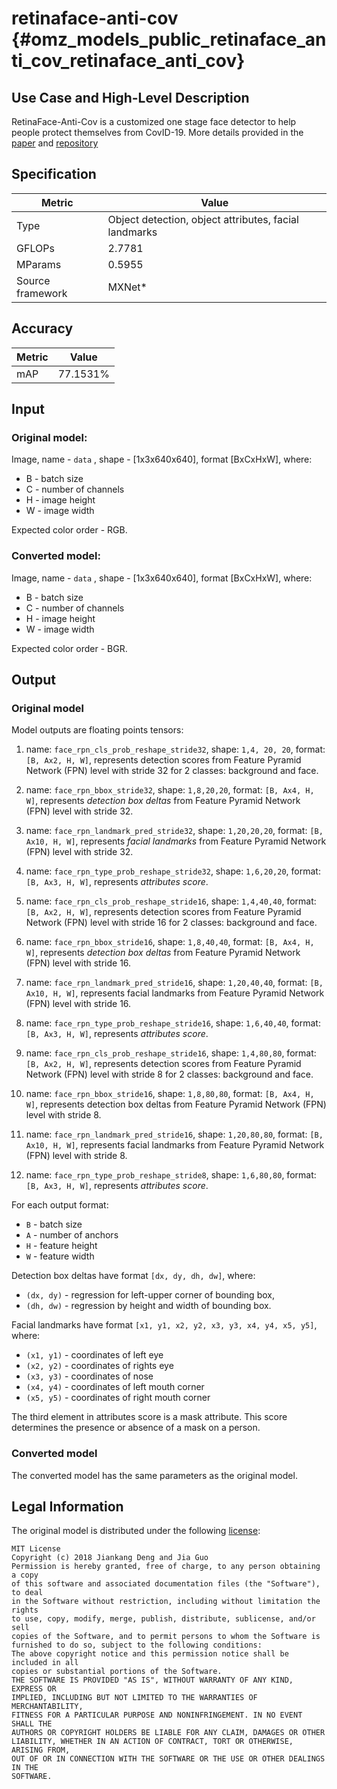 # retinaface-anti-cov {#omz_models_public_retinaface_anti_cov_retinaface_anti_cov}

## Use Case and High-Level Description
RetinaFace-Anti-Cov is a customized one stage face detector to help people protect themselves from CovID-19. More details provided in the [paper](https://arxiv.org/abs/1905.00641) and [repository](https://github.com/deepinsight/insightface/tree/master/RetinaFaceAntiCov)

## Specification

| Metric                                                        | Value                                                |
|---------------------------------------------------------------|------------------------------------------------------|
| Type                                                          | Object detection, object attributes, facial landmarks|
| GFLOPs                                                        | 2.7781                                               |
| MParams                                                       | 0.5955                                               |
| Source framework                                              | MXNet\*                                              |

## Accuracy

| Metric | Value |
| ------ | ----- |
| mAP | 77.1531%|

## Input

### Original model:
Image, name - `data` , shape - [1x3x640x640], format [BxCxHxW], where:

- B - batch size
- C - number of channels
- H - image height
- W - image width

Expected color order - RGB.

### Converted model:
Image, name - `data` , shape - [1x3x640x640], format [BxCxHxW], where:

- B - batch size
- C - number of channels
- H - image height
- W - image width

Expected color order - BGR.

## Output

### Original model
Model outputs are floating points tensors:
1. name: `face_rpn_cls_prob_reshape_stride32`, shape: `1,4, 20, 20`, format: `[B, Ax2, H, W]`, represents detection scores from Feature Pyramid Network (FPN) level with stride 32 for 2 classes: background and face.

2. name: `face_rpn_bbox_stride32`,  shape: `1,8,20,20`, format: `[B, Ax4, H, W]`, represents *detection box deltas* from Feature Pyramid Network (FPN) level with stride 32.

3. name: `face_rpn_landmark_pred_stride32`, shape: `1,20,20,20`, format: `[B, Ax10, H, W]`, represents *facial landmarks* from Feature Pyramid Network (FPN) level with stride 32.

4. name: `face_rpn_type_prob_reshape_stride32`, shape: `1,6,20,20`, format: `[B, Ax3, H, W]`, represents *attributes score*.

5. name: `face_rpn_cls_prob_reshape_stride16`, shape: `1,4,40,40`, format: `[B, Ax2, H, W]`, represents detection scores from Feature Pyramid Network (FPN) level with stride 16 for 2 classes: background and face.

6. name: `face_rpn_bbox_stride16`,  shape: `1,8,40,40`, format: `[B, Ax4, H, W]`, represents *detection box deltas* from Feature Pyramid Network (FPN) level with stride 16.

7. name: `face_rpn_landmark_pred_stride16`, shape: `1,20,40,40`, format: `[B, Ax10, H, W]`, represents facial landmarks from Feature Pyramid Network (FPN) level with stride 16.

8. name: `face_rpn_type_prob_reshape_stride16`, shape: `1,6,40,40`, format: `[B, Ax3, H, W]`, represents *attributes score*.

9. name: `face_rpn_cls_prob_reshape_stride16`, shape: `1,4,80,80`, format: `[B, Ax2, H, W]`, represents detection scores from Feature Pyramid Network (FPN) level with stride 8 for 2 classes: background and face.

10. name: `face_rpn_bbox_stride16`,  shape: `1,8,80,80`, format: `[B, Ax4, H, W]`, represents detection box deltas from Feature Pyramid Network (FPN) level with stride 8.

11. name: `face_rpn_landmark_pred_stride16`, shape: `1,20,80,80`, format: `[B, Ax10, H, W]`, represents facial landmarks from Feature Pyramid Network (FPN) level with stride 8.

12. name: `face_rpn_type_prob_reshape_stride8`, shape: `1,6,80,80`, format: `[B, Ax3, H, W]`, represents *attributes score*.

For each output format:
- `B` - batch size
- `A` - number of anchors
- `H` - feature height
- `W` - feature width

Detection box deltas have format `[dx, dy, dh, dw]`, where:
- `(dx, dy)` - regression for left-upper corner of bounding box,
- `(dh, dw)` - regression by height and width of bounding box.

Facial landmarks have format `[x1, y1, x2, y2, x3, y3, x4, y4, x5, y5]`, where:
- `(x1, y1)` - coordinates of left eye
- `(x2, y2)` - coordinates of rights eye
- `(x3, y3)` - coordinates of nose
- `(x4, y4)` - coordinates of left mouth corner
- `(x5, y5)` - coordinates of right mouth corner

The third element in attributes score is a mask attribute. This score determines the presence or absence of a mask on a person.

### Converted model
The converted model has the same parameters as the original model.

## Legal Information

The original model is distributed under the following
[license](https://raw.githubusercontent.com/deepinsight/insightface/master/LICENSE):

```
MIT License
Copyright (c) 2018 Jiankang Deng and Jia Guo
Permission is hereby granted, free of charge, to any person obtaining a copy
of this software and associated documentation files (the "Software"), to deal
in the Software without restriction, including without limitation the rights
to use, copy, modify, merge, publish, distribute, sublicense, and/or sell
copies of the Software, and to permit persons to whom the Software is
furnished to do so, subject to the following conditions:
The above copyright notice and this permission notice shall be included in all
copies or substantial portions of the Software.
THE SOFTWARE IS PROVIDED "AS IS", WITHOUT WARRANTY OF ANY KIND, EXPRESS OR
IMPLIED, INCLUDING BUT NOT LIMITED TO THE WARRANTIES OF MERCHANTABILITY,
FITNESS FOR A PARTICULAR PURPOSE AND NONINFRINGEMENT. IN NO EVENT SHALL THE
AUTHORS OR COPYRIGHT HOLDERS BE LIABLE FOR ANY CLAIM, DAMAGES OR OTHER
LIABILITY, WHETHER IN AN ACTION OF CONTRACT, TORT OR OTHERWISE, ARISING FROM,
OUT OF OR IN CONNECTION WITH THE SOFTWARE OR THE USE OR OTHER DEALINGS IN THE
SOFTWARE.
```
